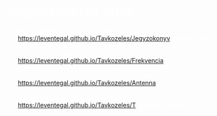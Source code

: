 # Jegyzőkönyvek 2024 
- [01-es feladat: Bitsebesség, jelminőség mérése](https://leventegal.github.io/Tavkozeles/Jegyzokonyv - Bitsebesség /index-jegyz)
- [02-es feladat: Frekvencia áthelyezéss és mérés](https://leventegal.github.io/Tavkozeles/Frekvencia athelyezes es meres/index)
- [03-as feladat: Antenna teljesítmény és jelszint](https://leventegal.github.io/Tavkozeles/Antenna teljesítmény és jelszint/index)
- [04-as feladat: T Ellenáállás mérés](https://leventegal.github.io/Tavkozeles/T ellenallas/index)

<style>
  body {
    background-color: ##545454;
    color: #ffffff;
  }
</style>
